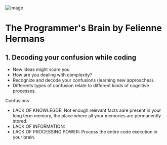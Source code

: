 ![image](https://user-images.githubusercontent.com/17634377/209581449-5fc4c8d1-8af4-43e3-9c50-6e3916958039.png)

# The Programmer's Brain by Felienne Hermans

## 1. Decoding your confusion while coding

- New ideas might scare you
- How are you dealing with complexity?
- Recognize and decode your confusions (learning new approaches).
- Differents types of confusion relate to different kinds of cognitive processes.

Confusions
- LACK OF KNOWLEGDE: Not enough relevant facts aare present in your long term memory, the place where all your memories are permanently stored.
- LACK OF INFORMATION:
- LACK OF PROCESSING POWER: Process the entire code execution in your brain.
